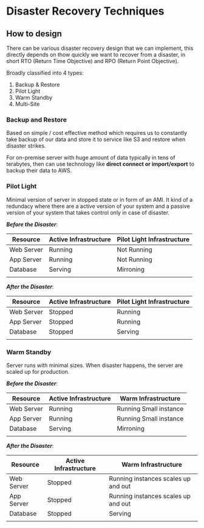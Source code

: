# Disaster Recovery Techniques

## How to design

There can be various disaster recovery design that we can implement, this directly depends on thow quickly we want to recover from a disaster, in short RTO (Return Time Objective) and RPO (Return Point Objective).

Broadly classified into 4 types:

1. Backup & Restore
2. Pilot Light
3. Warm Standby
4. Multi-Site

### Backup and Restore

Based on simple / cost effective method which requires us to constantly take backup of our data and store it to service like S3 and restore when disaster strikes.

For on-premise server with huge amount of data typically in tens of terabytes, then can use technology like **direct connect or import/export** to backup their data to AWS.

### Pilot Light

Minimal version of server in stopped state or in form of an AMI. It kind of a redundacy where there are a active version of your system and a passive version of your system that takes control only in case of disaster.

_**Before the Disaster**_:

| Resource | Active Infrastructure | Pilot Light Infrastructure|
|--- | --- | --- |
| Web Server | Running | Not Running |
| App Server | Running | Not Running |
| Database | Serving | Mirroning |
| |  |  |

_**After the Disaster**_:

| Resource | Active Infrastructure | Pilot Light Infrastructure|
|--- | --- | --- |
| Web Server | Stopped | Running |
| App Server | Stopped | Running |
| Database | Stopped | Serving |
| |  |  |

### Warm Standby

Server runs with minimal sizes.
When disaster happens, the server are scaled up for production.

_**Before the Disaster**_:

| Resource | Active Infrastructure | Warm Infrastructure|
|--- | --- | --- |
| Web Server | Running | Running Small instance |
| App Server | Running | Running Small instance|
| Database | Serving | Mirroning |
| |  |  |

_**After the Disaster**_:

| Resource | Active Infrastructure | Warm Infrastructure|
|--- | --- | --- |
| Web Server | Stopped | Running instances scales up and out|
| App Server | Stopped | Running instances scales up and out|
| Database | Stopped | Serving |
| |  |  |